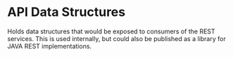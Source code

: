 # API Data Structures
Holds data structures that would be exposed to consumers of the REST services.  This is used internally, but could also be published as a library for JAVA REST implementations.